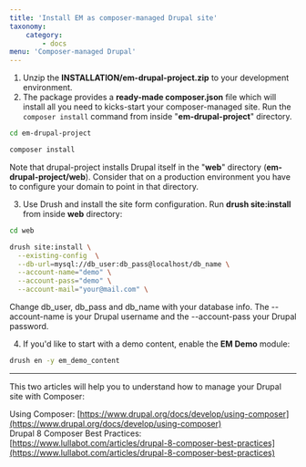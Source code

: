 ```yaml
---
title: 'Install EM as composer-managed Drupal site'
taxonomy:
    category:
        - docs
menu: 'Composer-managed Drupal'
---
```


1. Unzip the **INSTALLATION/em-drupal-project.zip** to your development environment.
2. The package provides a **ready-made composer.json** file which will install all you need to kicks-start your composer-managed site. Run the `composer install` command from inside "**em-drupal-project**" directory.

```sh
cd em-drupal-project

composer install
```

Note that drupal-project installs Drupal itself in the "**web**" directory (**em-drupal-project/web**). Consider that on a production environment you have to configure your domain to point in that directory.

3. Use Drush and install the site form configuration. Run **drush site:install** from inside **web** directory:

```sh
cd web

drush site:install \
  --existing-config  \
  --db-url=mysql://db_user:db_pass@localhost/db_name \
  --account-name="demo" \
  --account-pass="demo" \
  --account-mail="your@mail.com" \
```

Change db_user, db_pass and db_name with your database info. The --account-name is your Drupal username and the --account-pass your Drupal password.

4. If you'd like to start with a demo content, enable the **EM Demo** module:

```sh
drush en -y em_demo_content
```
---

This two articles will help you to understand how to manage your Drupal site with Composer:

Using Composer: [https://www.drupal.org/docs/develop/using-composer](https://www.drupal.org/docs/develop/using-composer) <br>
Drupal 8 Composer Best Practices: [https://www.lullabot.com/articles/drupal-8-composer-best-practices](https://www.lullabot.com/articles/drupal-8-composer-best-practices)

